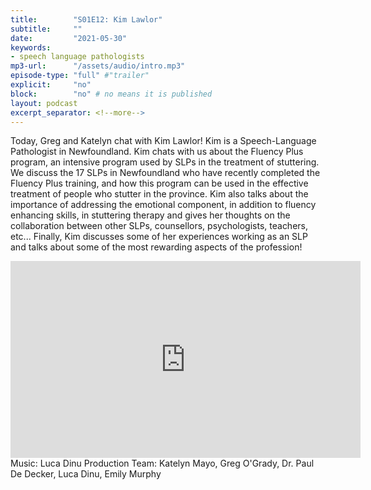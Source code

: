 ```yaml
---
title:        "S01E12: Kim Lawlor"
subtitle:     ""
date:         "2021-05-30"
keywords:
- speech language pathologists
mp3-url:      "/assets/audio/intro.mp3"
episode-type: "full" #"trailer"
explicit:     "no"
block:        "no" # no means it is published
layout: podcast
excerpt_separator: <!--more-->
---
```

Today, Greg and Katelyn chat with Kim Lawlor!
Kim is a Speech-Language Pathologist in Newfoundland. Kim chats with us about the Fluency Plus program, an intensive program used by SLPs in the treatment of stuttering. We discuss the 17 SLPs in Newfoundland who have recently completed the Fluency Plus training, and how this program can be used in the effective treatment of people who stutter in the province. Kim also talks about the importance of addressing the emotional component, in addition to fluency enhancing skills, in stuttering therapy and gives her thoughts on the collaboration between other SLPs, counsellors, psychologists, teachers, etc... Finally, Kim discusses some of her experiences working as an SLP and talks about some of the most rewarding aspects of the profession!
<!--more-->
<iframe width="560" height="315" src="https://www.youtube.com/embed/cnCfPQBgK54" title="YouTube video player" frameborder="0" allow="accelerometer; autoplay; clipboard-write; encrypted-media; gyroscope; picture-in-picture" allowfullscreen></iframe>
<!--more-->
Music: Luca Dinu
Production Team: Katelyn Mayo, Greg O'Grady, Dr. Paul De Decker, Luca Dinu, Emily Murphy  
